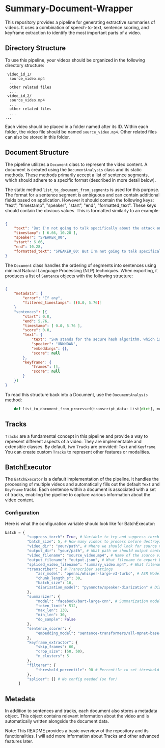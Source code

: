 # Summary-Document-Wrapper

This repository provides a pipeline for generating extractive summaries of videos. It uses a combination of speech-to-text, sentence scoring, and keyframe extraction to identify the most important parts of a video.


## Directory Structure

To use this pipeline, your videos should be organized in the following directory structure:

```
 video_id_1/
  source_video.mp4
  ...
  other related files
  ...
 video_id_2/
  source_video.mp4
  ...
  other related files
  ...
...
```

Each video should be placed in a folder named after its ID. Within each folder, the video file should be named `source_video.mp4`. Other related files can also be stored in this folder.

## Document Structure

The pipeline utilizes a `Document` class to represent the video content. A document is created using the `DocumentAnalysis` class and its static methods. These methods primarily accept a list of sentence segments, which should adhere to a specific format (described in more detail below).

The static method `list_to_document_from_segments` is used for this purpose. The format for a sentence segment is ambiguous and can contain additional fields based on application. However it should contain the following keys: "text", "timestamp", "speaker", "start", "end", "formatted_text". These keys should contain the obvious values. This is formatted similarly to an example:

```json 

{ 
    "text": "But I'm not going to talk specifically about the attack on SHA today", 
    "timestamp": [ 6.66, 10.28 ], 
    "speaker": "SPEAKER_00", 
    "start": 6.66, 
    "end": 10.28, 
    "formatted_text": "SPEAKER_00: But I'm not going to talk specifically about the attack on SHA today" 
}
```

The `Document` class handles the ordering of segments into sentences using minimal Natural Language Processing (NLP) techniques. When exporting, it produces a list of `Sentence` objects with the following structure:

```json 

{
    "metadata": {
        "error": "If any",
        "filtered_timestamps": [(0.0, 5.76)]
    }
    "sentences": [{ 
        "start": 0.0, 
        "end": 5.76, 
        "timestamp": [ 0.0, 5.76 ], 
        "score": 0.0,
        "text": { 
            "text": "SHA stands for the secure hash algorithm, which is interesting given that they've just kind of been broken", 
            "speaker": "UNKNOWN", 
            "embeddings": {}, 
            "score": null 
        }, 
        "keyframe": { 
            "frames": [], 
            "score": null 
        } 
    }]
}
```

To read this structure back into a Document, use the `DocumentAnalysis` method: 
```python
    def list_to_document_from_processed(transcript_data: List[dict], metadata: Dict[str, Any]=None) -> Document:
```

## Tracks

`Tracks` are a fundamental concept in this pipeline and provide a way to represent different aspects of a video. They are implementable and extensible classes. By default, two `Tracks` are provided: `Text` and `Keyframe`. You can create custom `Tracks` to represent other features or modalities.

## BatchExecutor

The `BatchExecutor` is a default implementation of the pipeline. It handles the processing of multiple videos and automatically fills out the default `Text` and `Keyframe` tracks. Each sentence within a document is associated with a set of tracks, enabling the pipeline to capture various information about the video content.

### Configuration

Here is what the configuration variable should look like for BatchExecutor:

```python
batch = {
          "suppress_torch": True, # Variable to try and suppress torch outputs (not fully working yet)
          "batch_size": 5, # How many videos to process before destroying processor classes
          "video_dir": "your/path", # Where we should look for source videos
          "output_dir": "your/path", # What path we should output content at (matches structure of video_dir)
          "video_filename": "source_video.mp4", # Name of the source videos (they should all be the same)
          "output_filename": "output.json", # What filename to export Document to
          "spliced_video_filename": "summary_video.mp4", # What filename to call the spliced video
          "transcriber": { # Transcriber settings
              "asr_model": "openai/whisper-large-v3-turbo", # ASR Model
              "chunk_length_s": 30, 
              "batch_size": 16, 
              "diarization_model": "pyannote/speaker-diarization" # Diarization Model (picking out diff speakers)
          },
          "summarizer": {
              "model": "facebook/bart-large-cnn", # Summarization model
              "token_limit": 512,
              "max_len": 130,
              "min_len": 30,
              "do_sample": False
          },
          "sentence_scorer": {
              "embedding_model": "sentence-transformers/all-mpnet-base-v2" # Embedding Model
          },
          "keyframe_extractor": {
              "skip_frames": 60,
              "crop_size": (50, 50),
              "n_clusters": 5
          },
          "filterer": {
              "threshold_percentile": 90 # Percentile to set threshold to
          },
          "splicer": {} # No config needed (so far)
      }
```

## Metadata

In addition to sentences and tracks, each document also stores a metadata object. This object contains relevant information about the video and is automatically written alongside the document data.

Note: This README provides a basic overview of the repository and its functionalities. I will add more information about Tracks and other advanced features later.


